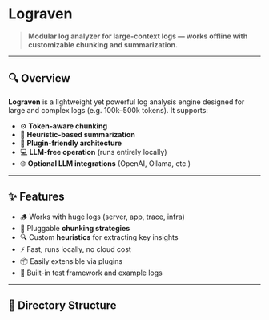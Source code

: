 # Lograven

> **Modular log analyzer for large-context logs — works offline with customizable chunking and summarization.**

---

## 🔍 Overview

**Lograven** is a lightweight yet powerful log analysis engine designed for large and complex logs (e.g. 100k–500k tokens). It supports:

- ⚙️ **Token-aware chunking**
- 🧠 **Heuristic-based summarization**
- 🧩 **Plugin-friendly architecture**
- 💻 **LLM-free operation** (runs entirely locally)
- 🌐 **Optional LLM integrations** (OpenAI, Ollama, etc.)

---

## ✨ Features

- 🪵 Works with huge logs (server, app, trace, infra)
- 🧩 Pluggable **chunking strategies**
- 🔍 Custom **heuristics** for extracting key insights
- ⚡ Fast, runs locally, no cloud cost
- 📦 Easily extensible via plugins
- 🧪 Built-in test framework and example logs

---

## 📁 Directory Structure

